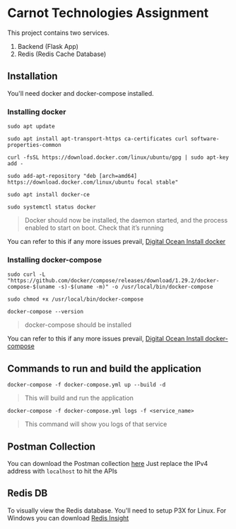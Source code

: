 # Carnot Technologies Assignment

This project contains two services.
1. Backend (Flask App)
2. Redis (Redis Cache Database)


## Installation

You'll need docker and docker-compose installed.


### Installing docker
`sudo apt update`

`sudo apt install apt-transport-https ca-certificates curl software-properties-common`

`curl -fsSL https://download.docker.com/linux/ubuntu/gpg | sudo apt-key add -`

`sudo add-apt-repository "deb [arch=amd64] https://download.docker.com/linux/ubuntu focal stable"`

`sudo apt install docker-ce`

`sudo systemctl status docker`

>Docker should now be installed, the daemon started, and the process enabled to start on boot. Check that it’s running

You can refer to this if any more issues prevail,
[Digital Ocean Install docker](https://www.digitalocean.com/community/tutorials/how-to-install-and-use-docker-on-ubuntu-20-04)


### Installing docker-compose

`sudo curl -L "https://github.com/docker/compose/releases/download/1.29.2/docker-compose-$(uname -s)-$(uname -m)" -o /usr/local/bin/docker-compose`

`sudo chmod +x /usr/local/bin/docker-compose`

`docker-compose --version`

>docker-compose should be installed

You can refer to this if any more issues prevail,
[Digital Ocean Install docker-compose](https://www.digitalocean.com/community/tutorials/how-to-install-and-use-docker-compose-on-ubuntu-20-04)


## Commands to run and build the application

`docker-compose -f docker-compose.yml up --build -d`

>This will build and run the application

`docker-compose -f docker-compose.yml logs -f <service_name>`

>This command will show you logs of that service


## Postman Collection

You can download the Postman collection [here](https://drive.google.com/file/d/1_-Ch3APrhBArg6yred_-UU4g1BsqC5dO/view?usp=sharing)
Just replace the IPv4 address with `localhost` to hit the APIs


## Redis DB

To visually view the Redis database.
You'll need to setup P3X for Linux.
For Windows you can download [Redis Insight](https://redis.io/insight/)

